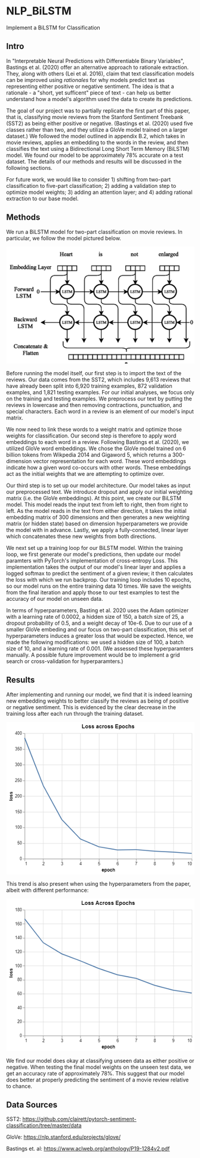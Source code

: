 # NLP_BiLSTM
Implement a BiLSTM for Classification 

## Intro
In "Interpretable Neural Predictions with Differentiable Binary Variables", Bastings et al. (2020) offer an alternative approach to rationale extraction. They, along with others (Lei et al. 2016), claim that text classification models can be improved using _rationales_ for why models predict text as representing either positive or negative sentiment. The idea is that a rationale - a "short, yet sufficent" piece of text - can help us better understand how a model's algorithm used the data to create its predictions.

The goal of our project was to partially replicate the first part of this paper, that is, classifying movie reviews from the Stanford Sentiment Treebank (SST2) as being either positive or negative. (Bastings et al. (2020) used five classes rather than two, and they utilize a GloVe model trained on a larger dataset.) We followed the model outlined in appendix B.2, which takes in movie reviews, applies an embedding to the words in the review, and then classifies the text using a Bidirectional Long Short Term Memory (BiLSTM) model. We found our model to be approximately 78% accurate on a test dataset. The details of our methods and results will be discussed in the following sections. 

For future work, we would like to consider 1) shifting from two-part classification to five-part classification; 2) adding a validation step to optimize model weights; 3) adding an attention layer; and 4) adding rational extraction to our base model.

## Methods
We run a BiLSTM model for two-part classification on movie reviews. In particular, we follow the model pictured below. 

<img src="https://github.com/kcsadow/NLP_BiLSTM/blob/main/assets/bilstm.png?raw=true">

Before running the model itself, our first step is to import the text of the reviews. Our data comes from the SST2, which includes 9,613 reviews that have already been split into 6,920 training examples, 872 validation examples, and 1,821 testing examples. For our initial analyses, we focus only on the training and testing examples. We preprocess our text by putting the reviews in lowercase and then removing contractions, punctuation, and special characters. Each word in a review is an element of our model's input matrix.

We now need to link these words to a weight matrix and optimize those weights for classification. Our second step is therefore to apply word embeddings to each word in a review. Following Bastings et al. (2020), we utilized GloVe word embeddings. We chose the GloVe model trained on 6 billion tokens from Wikpedia 2014 and Gigaword 5, which returns a 300-dimension vector representation for each word. These word embeddings indicate how a given word co-occurs with other words. These embeddings act as the initial weights that we are attempting to optimize over. 

Our third step is to set up our model architecture. Our model takes as input our preprocessed text. We introduce dropout and apply our initial weighting matrix (i.e. the GloVe embeddings). At this point, we create our BiLSTM model. This model reads the input text from left to right, then from right to left. As the model reads in the text from either direction, it takes the initial embedding matrix of 300 dimensions and then generates a new weighting matrix (or hidden state) based on dimension hyperparameters we provide the model with in advance. Lastly, we apply a fully-connected, linear layer which concatenates these new weights from both directions.

We next set up a training loop for our BiLSTM model. Within the training loop, we first generate our model's predictions, then update our model paramters with PyTorch's implementation of cross-entropy Loss. This implementation takes the output of our model's linear layer and applies a logged softmax to predict the sentiment of a given review; it then calculates the loss with which we run backprop. Our training loop includes 10 epochs, so our model runs on the entire training data 10 times. We save the weights from the final iteration and apply those to our test examples to test the accuracy of our model on unseen data.   

In terms of hyperparameters, Basting et al. 2020 uses the Adam optimizer with a learning rate of 0.0002, a hidden size of 150, a batch size of 25, a dropout probability of 0.5, and a weight decay of 10e-6. Due to our use of a smaller GloVe embeding and our focus on two-part classification, this set of hyperparameters induces a greater loss that would be expected. Hence, we made the following modifications: we used a hidden size of 100, a batch size of 10, and a learning rate of 0.001. (We assessed these hyperparamters manually. A possible future improvement would be to implement a grid search or cross-validation for hyperparamters.) 

## Results 

After implementing and running our model, we find that it is indeed learning new embedding weights to better classify the reviews as being of positive or negative sentiment. This is evidenced by the clear decrease in the training loss after each run through the training dataset. 

<img src="https://github.com/kcsadow/NLP_BiLSTM/blob/main/assets/epochs_m1.png?raw=true">

This trend is also present when using the hyperparameters from the paper, albeit with different performance:

<img src="https://github.com/kcsadow/NLP_BiLSTM/blob/main/assets/epochs_m2.png?raw=true">

We find our model does okay at classifying unseen data as either positive or negative. When testing the final model weights on the unseen test data, we get an accuracy rate of approximately 78%. This suggest that our model does better at properly predicting the sentiment of a movie review relative to chance. 


## Data Sources
SST2: https://github.com/clairett/pytorch-sentiment-classification/tree/master/data

GloVe: https://nlp.stanford.edu/projects/glove/

Bastings et. al: https://www.aclweb.org/anthology/P19-1284v2.pdf
